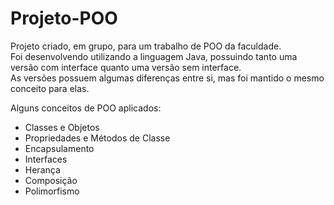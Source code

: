 # Projeto-POO
Projeto criado, em grupo, para um trabalho de POO da faculdade. <br/>
Foi desenvolvendo utilizando a linguagem Java, possuindo tanto uma versão com interface quanto uma versão sem interface. <br/>
As versões possuem algumas diferenças entre si, mas foi mantido o mesmo conceito para elas.

Alguns conceitos de POO aplicados:
- Classes e Objetos
- Propriedades e Métodos de Classe
- Encapsulamento
- Interfaces
- Herança
- Composição
- Polimorfismo
